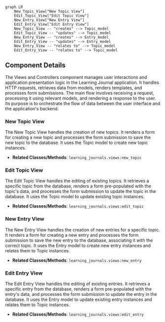 ```mermaid
graph LR
    New_Topic_View["New Topic View"]
    Edit_Topic_View["Edit Topic View"]
    New_Entry_View["New Entry View"]
    Edit_Entry_View["Edit Entry View"]
    New_Topic_View -- "creates" --> Topic_model
    Edit_Topic_View -- "updates" --> Topic_model
    New_Entry_View -- "creates" --> Entry_model
    Edit_Entry_View -- "updates" --> Entry_model
    New_Entry_View -- "relates to" --> Topic_model
    Edit_Entry_View -- "relates to" --> Topic_model
```

## Component Details

The Views and Controllers component manages user interactions and application presentation logic in the Learning Journal application. It handles HTTP requests, retrieves data from models, renders templates, and processes form submissions. The main flow involves receiving a request, processing it using relevant models, and rendering a response to the user. Its purpose is to orchestrate the flow of data between the user interface and the application's backend.

### New Topic View
The New Topic View handles the creation of new topics. It renders a form for creating a new topic and processes the form submission to save the new topic to the database. It uses the Topic model to create new topic instances.
- **Related Classes/Methods**: `learning_journals.views:new_topic`

### Edit Topic View
The Edit Topic View handles the editing of existing topics. It retrieves a specific topic from the database, renders a form pre-populated with the topic's data, and processes the form submission to update the topic in the database. It uses the Topic model to update existing topic instances.
- **Related Classes/Methods**: `learning_journals.views:edit_topic`

### New Entry View
The New Entry View handles the creation of new entries for a specific topic. It renders a form for creating a new entry and processes the form submission to save the new entry to the database, associating it with the correct topic. It uses the Entry model to create new entry instances and relates them to Topic instances.
- **Related Classes/Methods**: `learning_journals.views:new_entry`

### Edit Entry View
The Edit Entry View handles the editing of existing entries. It retrieves a specific entry from the database, renders a form pre-populated with the entry's data, and processes the form submission to update the entry in the database. It uses the Entry model to update existing entry instances and relates them to Topic instances.
- **Related Classes/Methods**: `learning_journals.views:edit_entry`
